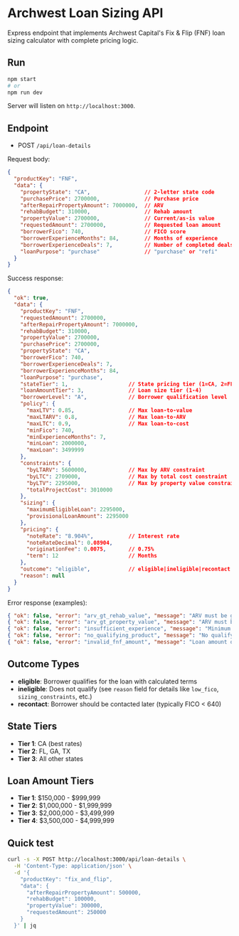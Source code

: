 # Archwest Loan Sizing API

Express endpoint that implements Archwest Capital's Fix & Flip (FNF) loan sizing calculator with complete pricing logic.

## Run

```bash
npm start
# or
npm run dev
```

Server will listen on `http://localhost:3000`.

## Endpoint

- POST `/api/loan-details`

Request body:

```json
{
  "productKey": "FNF",
  "data": {
    "propertyState": "CA",                 // 2-letter state code
    "purchasePrice": 2700000,              // Purchase price
    "afterRepairPropertyAmount": 7000000,  // ARV
    "rehabBudget": 310000,                 // Rehab amount
    "propertyValue": 2700000,              // Current/as-is value
    "requestedAmount": 2700000,            // Requested loan amount
    "borrowerFico": 740,                   // FICO score
    "borrowerExperienceMonths": 84,        // Months of experience
    "borrowerExperienceDeals": 7,          // Number of completed deals
    "loanPurpose": "purchase"              // "purchase" or "refi"
  }
}
```

Success response:

```json
{
  "ok": true,
  "data": {
    "productKey": "FNF",
    "requestedAmount": 2700000,
    "afterRepairPropertyAmount": 7000000,
    "rehabBudget": 310000,
    "propertyValue": 2700000,
    "purchasePrice": 2700000,
    "propertyState": "CA",
    "borrowerFico": 740,
    "borrowerExperienceDeals": 7,
    "borrowerExperienceMonths": 84,
    "loanPurpose": "purchase",
    "stateTier": 1,                   // State pricing tier (1=CA, 2=FL/GA/TX, 3=others)
    "loanAmountTier": 3,              // Loan size tier (1-4)
    "borrowerLevel": "A",             // Borrower qualification level
    "policy": {
      "maxLTV": 0.85,                 // Max loan-to-value
      "maxLTARV": 0.8,                // Max loan-to-ARV
      "maxLTC": 0.9,                  // Max loan-to-cost
      "minFico": 740,
      "minExperienceMonths": 7,
      "minLoan": 2000000,
      "maxLoan": 3499999
    },
    "constraints": {
      "byLTARV": 5600000,             // Max by ARV constraint
      "byLTC": 2709000,               // Max by total cost constraint
      "byLTV": 2295000,               // Max by property value constraint
      "totalProjectCost": 3010000
    },
    "sizing": {
      "maximumEligibleLoan": 2295000,
      "provisionalLoanAmount": 2295000
    },
    "pricing": {
      "noteRate": "8.904%",           // Interest rate
      "noteRateDecimal": 0.08904,
      "originationFee": 0.0075,       // 0.75%
      "term": 12                      // Months
    },
    "outcome": "eligible",            // eligible|ineligible|recontact
    "reason": null
  }
}
```

Error response (examples):

```json
{ "ok": false, "error": "arv_gt_rehab_value", "message": "ARV must be greater than rehab budget" }
{ "ok": false, "error": "arv_gt_property_value", "message": "ARV must be greater than property value" }
{ "ok": false, "error": "insufficient_experience", "message": "Minimum 36 months experience required" }
{ "ok": false, "error": "no_qualifying_product", "message": "No qualifying loan product found" }
{ "ok": false, "error": "invalid_fnf_amount", "message": "Loan amount outside acceptable range" }
```

## Outcome Types

- **eligible**: Borrower qualifies for the loan with calculated terms
- **ineligible**: Does not qualify (see `reason` field for details like `low_fico`, `sizing_constraints`, etc.)
- **recontact**: Borrower should be contacted later (typically FICO < 640)

## State Tiers

- **Tier 1**: CA (best rates)
- **Tier 2**: FL, GA, TX
- **Tier 3**: All other states

## Loan Amount Tiers

- **Tier 1**: $150,000 - $999,999
- **Tier 2**: $1,000,000 - $1,999,999
- **Tier 3**: $2,000,000 - $3,499,999
- **Tier 4**: $3,500,000 - $4,999,999

## Quick test

```bash
curl -s -X POST http://localhost:3000/api/loan-details \
  -H 'Content-Type: application/json' \
  -d '{
    "productKey": "fix_and_flip",
    "data": {
      "afterRepairPropertyAmount": 500000,
      "rehabBudget": 100000,
      "propertyValue": 300000,
      "requestedAmount": 250000
    }
  }' | jq
```



